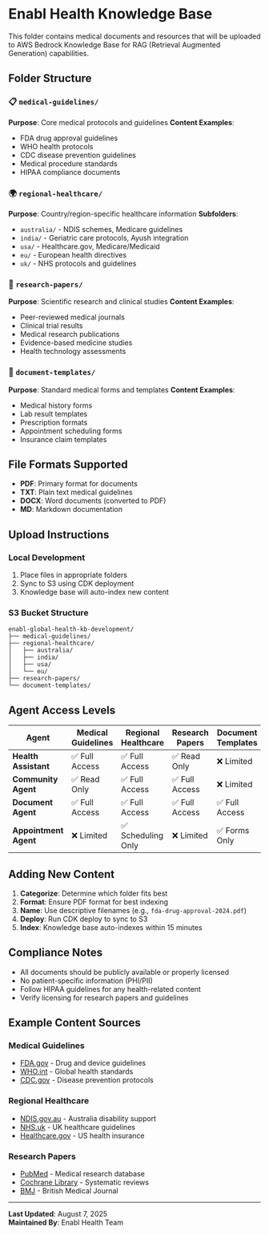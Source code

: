 # Enabl Health Knowledge Base

This folder contains medical documents and resources that will be uploaded to AWS Bedrock Knowledge Base for RAG (Retrieval Augmented Generation) capabilities.

## Folder Structure

### 📋 `medical-guidelines/`
**Purpose**: Core medical protocols and guidelines
**Content Examples**:
- FDA drug approval guidelines
- WHO health protocols
- CDC disease prevention guidelines
- Medical procedure standards
- HIPAA compliance documents

### 🌍 `regional-healthcare/`
**Purpose**: Country/region-specific healthcare information
**Subfolders**:
- `australia/` - NDIS schemes, Medicare guidelines
- `india/` - Geriatric care protocols, Ayush integration
- `usa/` - Healthcare.gov, Medicare/Medicaid
- `eu/` - European health directives
- `uk/` - NHS protocols and guidelines

### 🔬 `research-papers/`
**Purpose**: Scientific research and clinical studies
**Content Examples**:
- Peer-reviewed medical journals
- Clinical trial results
- Medical research publications
- Evidence-based medicine studies
- Health technology assessments

### 📄 `document-templates/`
**Purpose**: Standard medical forms and templates
**Content Examples**:
- Medical history forms
- Lab result templates
- Prescription formats
- Appointment scheduling forms
- Insurance claim templates

## File Formats Supported
- **PDF**: Primary format for documents
- **TXT**: Plain text medical guidelines
- **DOCX**: Word documents (converted to PDF)
- **MD**: Markdown documentation

## Upload Instructions

### Local Development
1. Place files in appropriate folders
2. Sync to S3 using CDK deployment
3. Knowledge base will auto-index new content

### S3 Bucket Structure
```
enabl-global-health-kb-development/
├── medical-guidelines/
├── regional-healthcare/
│   ├── australia/
│   ├── india/
│   ├── usa/
│   └── eu/
├── research-papers/
└── document-templates/
```

## Agent Access Levels

| Agent | Medical Guidelines | Regional Healthcare | Research Papers | Document Templates |
|-------|-------------------|-------------------|-----------------|-------------------|
| **Health Assistant** | ✅ Full Access | ✅ Full Access | ✅ Read Only | ❌ Limited |
| **Community Agent** | ✅ Read Only | ✅ Full Access | ✅ Full Access | ❌ Limited |
| **Document Agent** | ✅ Full Access | ✅ Full Access | ✅ Full Access | ✅ Full Access |
| **Appointment Agent** | ❌ Limited | ✅ Scheduling Only | ❌ Limited | ✅ Forms Only |

## Adding New Content

1. **Categorize**: Determine which folder fits best
2. **Format**: Ensure PDF format for best indexing
3. **Name**: Use descriptive filenames (e.g., `fda-drug-approval-2024.pdf`)
4. **Deploy**: Run CDK deploy to sync to S3
5. **Index**: Knowledge base auto-indexes within 15 minutes

## Compliance Notes

- All documents should be publicly available or properly licensed
- No patient-specific information (PHI/PII)
- Follow HIPAA guidelines for any health-related content
- Verify licensing for research papers and guidelines

## Example Content Sources

### Medical Guidelines
- [FDA.gov](https://www.fda.gov) - Drug and device guidelines
- [WHO.int](https://www.who.int) - Global health standards
- [CDC.gov](https://www.cdc.gov) - Disease prevention protocols

### Regional Healthcare
- [NDIS.gov.au](https://www.ndis.gov.au) - Australia disability support
- [NHS.uk](https://www.nhs.uk) - UK healthcare guidelines
- [Healthcare.gov](https://www.healthcare.gov) - US health insurance

### Research Papers
- [PubMed](https://pubmed.ncbi.nlm.nih.gov) - Medical research database
- [Cochrane Library](https://www.cochranelibrary.com) - Systematic reviews
- [BMJ](https://www.bmj.com) - British Medical Journal

---

**Last Updated**: August 7, 2025  
**Maintained By**: Enabl Health Team
